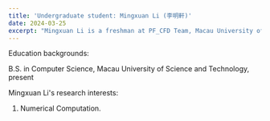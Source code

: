 ```yaml
---
title: 'Undergraduate student: Mingxuan Li (李明軒)'
date: 2024-03-25
excerpt: "Mingxuan Li is a freshman at PF_CFD Team, Macau University of Science and Technology. Her research interest is numerical computation.<br/><img src='/images/mingxuanli.png' width='200px'>"
---
```


Education backgrounds:

B.S. in Computer Science, Macau University of Science and Technology, present

Mingxuan Li's research interests:

1. Numerical Computation.

